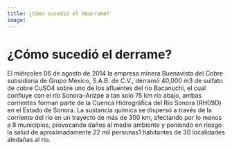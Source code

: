 ```yaml
---
title: ¿Cómo sucedió el dearrame?
image: 
---
```


# ¿Cómo sucedió el derrame?

El miércoles 06 de agosto de 2014 la empresa minera Buenavista del Cobre subsidiaria de Grupo México, S.A.B. de C.V., derramó 40,000 m3 de sulfato de cobre CuSO4 sobre uno de los afluentes del río Bacanuchi, el cual confluye con el río Sonora–Arizpe a tan solo 75 km río abajo, ambas corrientes forman parte de la Cuenca Hidrográfica del Río Sonora (RH09D) en el Estado de Sonora. La sustancia química se dispersó a través de la corriente del río en un trayecto de más de 300 km, afectando por lo menos a 8 municipios, provocando daños al medio ambiente y poniendo en riesgo la salud de aproximadamente 22 mil personas1 habitantes de 30 localidades aledañas al río.
